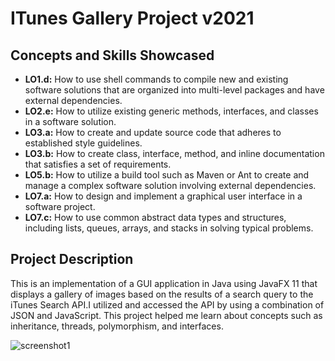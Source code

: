 # ITunes Gallery Project v2021



## Concepts and Skills Showcased

* **LO1.d:**	How to use shell commands to compile new and existing software solutions that
are organized into multi-level packages and have external dependencies.
* **LO2.e:** How to utilize existing generic methods, interfaces, and classes in a software solution.
* **LO3.a:** How to create and update source code that adheres to established style guidelines.
* **LO3.b:** How to create class, interface, method, and inline documentation that satisfies a set of requirements.
* **LO5.b:** How to utilize a build tool such as Maven or Ant to create and manage a complex software solution involving external dependencies.
* **LO7.a:** How to design and implement a graphical user interface in a software project.
* **LO7.c:** How to use common abstract data types and structures, including lists, queues, arrays, and stacks in solving typical problems.

## Project Description

This is an implementation of a GUI application in Java using JavaFX 11 that displays a 
gallery of images based on the results of a search query to the 
iTunes Search API.I utilized and accessed the API by using a combination of JSON and JavaScript.
This project helped me learn about concepts such as inheritance, threads, polymorphism, and interfaces. 

![screenshot1](https://i.imgur.com/eUh0NbF.png)


